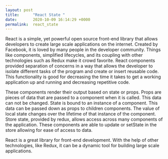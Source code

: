 ```yaml
---
layout: post
title:      "React State "
date:       2020-10-09 16:14:29 +0000
permalink:  react_state
---
```



React is a simple, yet powerful open source front-end library that allows developers to create large scale applications on the internet. Created by Facebook, it is loved by many people in the developer community. Things like components, simplified lifecycles, and its coupling with other technologies such as Redux make it crowd favorite. React components provided separation of concerns in a way that allows the developer to isolate different tasks of the program and create or insert reusable code. This functionality is good for decreasing the time it takes to get a working application up and running and decreasing repetitive code. 

These components render their output based on state or props. Props are pieces of data that are passed to a component when it is called. This data can not be changed. State is bound to an instance of a component. This data can be passed down as props to children components. The value of local state changes over the lifetime of that instance of the component. Store state, provided by redux, allows access across many components of the application. These components are able to update or setState in the store allowing for ease of access to data. 

React is a great library for front-end development. With the help of other technologies, like Redux, it can be a dynamic tool for building large scale applications. 
